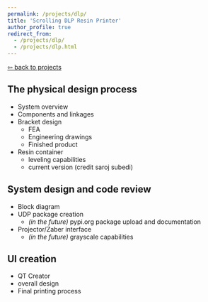 ```yaml
---
permalink: /projects/dlp/
title: 'Scrolling DLP Resin Printer'
author_profile: true
redirect_from: 
  - /projects/dlp/
  - /projects/dlp.html
---
```


[⇦ back to projects](https://dmalexa5.github.io/projects/)


## The physical design process

- System overview
- Components and linkages
- Bracket design
  - FEA
  - Engineering drawings
  - Finished product
- Resin container
  - leveling capabilities
  - current version (credit saroj subedi)

## System design and code review

- Block diagram
- UDP package creation
  - *(in the future)* pypi.org package upload and documentation
- Projector/Zaber interface
  - *(in the future)* grayscale capabilities

## UI creation

- QT Creator
- overall design
- Final printing process
